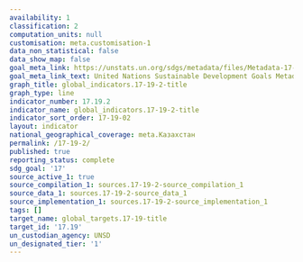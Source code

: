 ```yaml
---
availability: 1
classification: 2
computation_units: null
customisation: meta.customisation-1
data_non_statistical: false
data_show_map: false
goal_meta_link: https://unstats.un.org/sdgs/metadata/files/Metadata-17-19-02a.pdf
goal_meta_link_text: United Nations Sustainable Development Goals Metadata (pdf 468kB)
graph_title: global_indicators.17-19-2-title
graph_type: line
indicator_number: 17.19.2
indicator_name: global_indicators.17-19-2-title
indicator_sort_order: 17-19-02
layout: indicator
national_geographical_coverage: meta.Казахстан
permalink: /17-19-2/
published: true
reporting_status: complete
sdg_goal: '17'
source_active_1: true
source_compilation_1: sources.17-19-2-source_compilation_1
source_data_1: sources.17-19-2-source_data_1
source_implementation_1: sources.17-19-2-source_implementation_1
tags: []
target_name: global_targets.17-19-title
target_id: '17.19'
un_custodian_agency: UNSD
un_designated_tier: '1'
---
```

